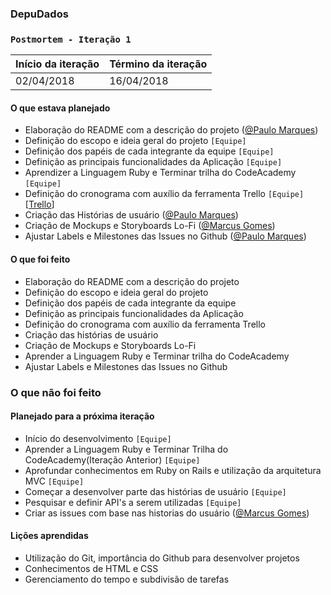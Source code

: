 ### DepuDados
### `Postmortem - Iteração 1`

Início da iteração | Término da iteração
-------------------|--------------------
02/04/2018 | 16/04/2018



#### O que estava planejado
- Elaboração do README com a descrição do projeto ([@Paulo Marques](https://github.com/pemsm))
- Definição do escopo e ideia geral do projeto `[Equipe]`
- Definição dos papéis de cada integrante da equipe `[Equipe]`
- Definição as  principais funcionalidades da Aplicação `[Equipe]`
- Aprendizer a Linguagem Ruby e Terminar trilha do CodeAcademy `[Equipe]`
- Definição do cronograma com auxílio da ferramenta Trello `[Equipe]`[[Trello](https://trello.com/b/pWVQZWYk/agora-vai)]
- Criação das Histórias de usuário ([@Paulo Marques](https://github.com/pemsm))
- Criação de Mockups e Storyboards Lo-Fi ([@Marcus Gomes](https://github.com/marcustib]))
- Ajustar Labels e Milestones das Issues no Github ([@Paulo Marques](https://github.com/pemsm))

#### O que foi feito
- Elaboração do README com a descrição do projeto
- Definição do escopo e ideia geral do projeto
- Definição dos papéis de cada integrante da equipe
- Definição as  principais funcionalidades da Aplicação
- Definição do cronograma com auxílio da ferramenta Trello
- Criação das histórias de usuário
- Criação de Mockups e Storyboards Lo-Fi
- Aprender a Linguagem Ruby e Terminar trilha do CodeAcademy
- Ajustar Labels e Milestones das Issues no Github

### O que não foi feito

#### Planejado para a próxima iteração
- Início do desenvolvimento `[Equipe]`
- Aprender a Linguagem Ruby e Terminar Trilha do CodeAcademy(Iteração Anterior) `[Equipe]`
- Aprofundar conhecimentos em Ruby on Rails e utilização da arquitetura MVC `[Equipe]`
- Começar a desenvolver parte das histórias de usuário `[Equipe]`
- Pesquisar e definir API's a serem utilizadas `[Equipe]`
- Criar as issues com base nas historias do usuário ([@Marcus Gomes](https://github.com/marcustib]))


#### Lições aprendidas
- Utilização do Git, importância do Github para desenvolver projetos
- Conhecimentos de HTML e CSS
- Gerenciamento do tempo e subdivisão de tarefas